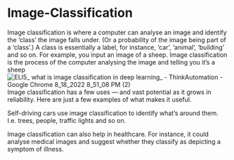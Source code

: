 # Image-Classification
 Image classification is where a computer can analyse an image and identify the ‘class’ the image falls under. (Or a probability of the image being part of a ‘class’.) A class is essentially a label, for instance, ‘car’, ‘animal’, ‘building’ and so on.
For example, you input an image of a sheep. Image classification is the process of the computer analysing the image and telling you it’s a sheep
![ELI5_ what is image classification in deep learning_ - ThinkAutomation - Google Chrome 8_18_2022 8_51_08 PM (2)](https://user-images.githubusercontent.com/74727931/185434534-23285b00-9fea-4705-bda8-795ae007a372.png)
Image classification has a few uses — and vast potential as it grows in reliability. Here are just a few examples of what makes it useful.

Self-driving cars use image classification to identify what’s around them. I.e. trees, people, traffic lights and so on.

Image classification can also help in healthcare. For instance, it could analyse medical images and suggest whether they classify as depicting a symptom of illness.
